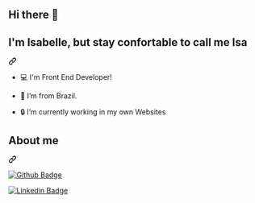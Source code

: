## Hi there 👋

<!--
**IsabelleDutrax/IsabelleDUtrax** is a ✨ _special_ ✨ repository because its `README.md` (this file) appears on your GitHub profile.

Here are some ideas to get you started:

- 🔭 I’m currently working on ...
- 🌱 I’m currently learning ...
- 👯 I’m looking to collaborate on ...
- 🤔 I’m looking for help with ...
- 💬 Ask me about ...
- 📫 How to reach me: ...
- 😄 Pronouns: ...
- ⚡ Fun fact: ...
-->
<!--
<div class="markdown-heading" dir="auto">
    <h1 class="heading-element" dir="auto">Hi 👋</h1><a id="user-content-hi-" class="anchor"
        aria-label="Permalink: Hi 👋" href="#hi-"><svg class="octicon octicon-link" viewBox="0 0 16 16" version="1.1"
            width="16" height="16" aria-hidden="true">
            <path
                d="m7.775 3.275 1.25-1.25a3.5 3.5 0 1 1 4.95 4.95l-2.5 2.5a3.5 3.5 0 0 1-4.95 0 .751.751 0 0 1 .018-1.042.751.751 0 0 1 1.042-.018 1.998 1.998 0 0 0 2.83 0l2.5-2.5a2.002 2.002 0 0 0-2.83-2.83l-1.25 1.25a.751.751 0 0 1-1.042-.018.751.751 0 0 1-.018-1.042Zm-4.69 9.64a1.998 1.998 0 0 0 2.83 0l1.25-1.25a.751.751 0 0 1 1.042.018.751.751 0 0 1 .018 1.042l-1.25 1.25a3.5 3.5 0 1 1-4.95-4.95l2.5-2.5a3.5 3.5 0 0 1 4.95 0 .751.751 0 0 1-.018 1.042.751.751 0 0 1-1.042.018 1.998 1.998 0 0 0-2.83 0l-2.5 2.5a1.998 1.998 0 0 0 0 2.83Z">
            </path>
        </svg></a>
</div>
-->
<div class="markdown-heading" dir="auto">
    <h2 class="heading-element" dir="auto">I'm Isabelle, but stay confortable to call me Isa</h2><a
        id="user-content-im-isabella-but-stay-confortable-to-call-me-bella" class="anchor"
        aria-label="Permalink: I'm Isabella, but stay confortable to call me Bella"
        href="#im-isabella-but-stay-confortable-to-call-me-bella"><svg class="octicon octicon-link" viewBox="0 0 16 16"
            version="1.1" width="16" height="16" aria-hidden="true">
            <path
                d="m7.775 3.275 1.25-1.25a3.5 3.5 0 1 1 4.95 4.95l-2.5 2.5a3.5 3.5 0 0 1-4.95 0 .751.751 0 0 1 .018-1.042.751.751 0 0 1 1.042-.018 1.998 1.998 0 0 0 2.83 0l2.5-2.5a2.002 2.002 0 0 0-2.83-2.83l-1.25 1.25a.751.751 0 0 1-1.042-.018.751.751 0 0 1-.018-1.042Zm-4.69 9.64a1.998 1.998 0 0 0 2.83 0l1.25-1.25a.751.751 0 0 1 1.042.018.751.751 0 0 1 .018 1.042l-1.25 1.25a3.5 3.5 0 1 1-4.95-4.95l2.5-2.5a3.5 3.5 0 0 1 4.95 0 .751.751 0 0 1-.018 1.042.751.751 0 0 1-1.042.018 1.998 1.998 0 0 0-2.83 0l-2.5 2.5a1.998 1.998 0 0 0 0 2.83Z">
            </path>
        </svg></a>
</div>
<ul dir="auto">
    <li>
        <p dir="auto">💻 I'm Front End Developer!</p>
    </li>
    <li>
        <p dir="auto">🏡 I’m from Brazil.</p>
    </li>
    <li>
        <p dir="auto">🔒 I’m currently working in my own Websites</p>
    </li>
</ul>
<div class="markdown-heading" dir="auto">
    <h2 class="heading-element" dir="auto">About me</h2>
    <a id="user-content-about-me" class="anchor"
        aria-label="Permalink: About me" href="#about-me"><svg class="octicon octicon-link" viewBox="0 0 16 16"
            version="1.1" width="16" height="16" aria-hidden="true">
            <path
                d="m7.775 3.275 1.25-1.25a3.5 3.5 0 1 1 4.95 4.95l-2.5 2.5a3.5 3.5 0 0 1-4.95 0 .751.751 0 0 1 .018-1.042.751.751 0 0 1 1.042-.018 1.998 1.998 0 0 0 2.83 0l2.5-2.5a2.002 2.002 0 0 0-2.83-2.83l-1.25 1.25a.751.751 0 0 1-1.042-.018.751.751 0 0 1-.018-1.042Zm-4.69 9.64a1.998 1.998 0 0 0 2.83 0l1.25-1.25a.751.751 0 0 1 1.042.018.751.751 0 0 1 .018 1.042l-1.25 1.25a3.5 3.5 0 1 1-4.95-4.95l2.5-2.5a3.5 3.5 0 0 1 4.95 0 .751.751 0 0 1-.018 1.042.751.751 0 0 1-1.042.018 1.998 1.998 0 0 0-2.83 0l-2.5 2.5a1.998 1.998 0 0 0 0 2.83Z">
            </path>
        </svg></a>
</div>
<p dir="auto"><a href="https://github.com/IsabelleDutrax/"><img
            src="https://camo.githubusercontent.com/a505c65c6ba52f9ddbfe3dc6bad7a79aee8ada99b0d6a29679ee448672e8e17e/68747470733a2f2f696d672e736869656c64732e696f2f62616467652f2d4769746875622d3030303f7374796c653d666c61742d737175617265266c6f676f3d476974687562266c6f676f436f6c6f723d7768697465266c696e6b3d68747470733a2f2f6769746875622e636f6d2f62656c6c617065676f7261726f2f"
            alt="Github Badge"
            data-canonical-src="https://img.shields.io/badge/-Github-000?style=flat-square&amp;logo=Github&amp;logoColor=white&amp;link=https://github.com/bellapegoraro/"
            style="max-width: 100%;"></a></p>
<p dir="auto"><a href="[https://www.linkedin.com/in/isabelle-alves-dutra-9514a3202/](https://www.linkedin.com/in/isabelle-alves-dutra-9514a3202/)" rel="nofollow"><img
            src="https://camo.githubusercontent.com/591cde776b8e078058e691e72bcc559fe952d22039987ceec9cdab0beac83d6f/68747470733a2f2f696d672e736869656c64732e696f2f62616467652f2d4c696e6b6564496e2d626c75653f7374796c653d666c61742d737175617265266c6f676f3d4c696e6b6564696e266c6f676f436f6c6f723d7768697465266c696e6b3d68747470733a2f2f7777772e6c696e6b6564696e2e636f6d2f696e2f69736162656c6c612d7065676f7261726f2d6d6172636f6e6465732f"
            alt="Linkedin Badge"
            data-canonical-src="https://img.shields.io/badge/-LinkedIn-blue?style=flat-square&amp;logo=Linkedin&amp;logoColor=white&amp;link=https://www.linkedin.com/in/isabelle-alves-dutra-9514a3202/"
            style="max-width: 100%;"></a></p>
<!-- <div class="markdown-heading" dir="auto">
    <h2 class="heading-element" dir="auto">Languages and Tools</h2><a id="user-content-languages-and-tools"
        class="anchor" aria-label="Permalink: Languages and Tools" href="#languages-and-tools">/a>
</div>
<p dir="auto"><a href="https://github.com/bellapegoraro/github-readme-stats"><img
            src="https://camo.githubusercontent.com/2e685074720ab86ec08a7d6a8db63f63cc60062e4171297ade584b4937255060/68747470733a2f2f6769746875622d726561646d652d73746174732e76657263656c2e6170702f6170692f746f702d6c616e67732f3f757365726e616d653d62656c6c617065676f7261726f266c61796f75743d636f6d70616374"
            alt="Top Langs"
            data-canonical-src="https://github-readme-stats.vercel.app/api/top-langs/?username=bellapegoraro&amp;layout=compact"
            style="max-width: 100%;"></a></p>
<p dir="auto">Thanks for visiting 👩‍💻</p> -->
